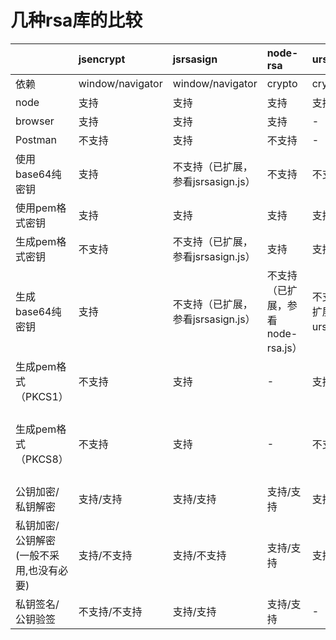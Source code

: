 # 几种rsa库的比较


|                                    | jsencrypt        | jsrsasign                      | node-rsa                       | ursa                      | node-forge                    |
|:-----------------------------------|:-----------------|:-------------------------------|:-------------------------------|:--------------------------|:------------------------------|
| 依赖                                | window/navigator | window/navigator               | crypto                         | crypto/c++                | self                          |
| node                               | 支持              | 支持                            | 支持                           | 支持                       | -                             |
| browser                            | 支持              | 支持                            | 支持                           | -                         | -                             |
| Postman                            | 不支持            | 支持                            | 不支持                          | -                         | -                             |
| 使用base64纯密钥                     | 支持              | 不支持（已扩展，参看jsrsasign.js） | 不支持                          | 不支持                     | 不支持                         |
| 使用pem格式密钥                      | 支持              | 支持                            | 支持                           | 支持                       | 支持                           |
| 生成pem格式密钥                      | 不支持            | 不支持（已扩展，参看jsrsasign.js） | 支持                           | 支持                       | 支持                           |
| 生成base64纯密钥                     | 支持              | 不支持（已扩展，参看jsrsasign.js） | 不支持（已扩展，参看node-rsa.js） | 不支持（已扩展，参看ursa.js） | 不支持（已扩展，node-forge.js）  |
| 生成pem格式（PKCS1）                 | 不支持            | 支持                            | -                              | 支持                       | 支持                           |
| 生成pem格式（PKCS8）                 | 不支持            | 支持                            | -                              | 不支持                     | 不支持 （已扩展，node-forge.js） |
| 公钥加密/私钥解密                     | 支持/支持         | 支持/支持                       | 支持/支持                       | 支持/支持                   | 支持/支持                      |
| 私钥加密/公钥解密(一般不采用,也没有必要) | 支持/不支持        | 支持/不支持                      | 支持/支持                       | 支持/支持                   | 支持/不支持                     |
| 私钥签名/公钥验签                     | 不支持/不支持      | 支持/支持                       | 支持/支持                       | -                         | 支持/支持                      |

